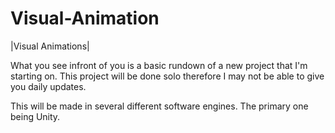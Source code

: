 # Visual-Animation

|Visual Animations|

What you see infront of you is a basic rundown of a new project that I'm starting on. This project will be done solo therefore I may not be able to give you daily updates.

This will be made in several different software engines. The primary one being Unity.

